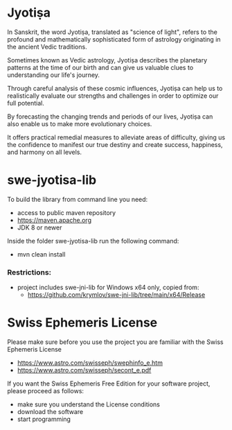 # Jyotiṣa

In Sanskrit, the word Jyotiṣa, translated as "science of light", refers to the profound and mathematically sophisticated form of astrology originating in the ancient Vedic traditions.

Sometimes known as Vedic astrology, Jyotiṣa describes the planetary patterns at the time of our birth and can give us valuable clues to understanding our life's journey.

Through careful analysis of these cosmic influences, Jyotiṣa can help us to realistically evaluate our strengths and challenges in order to optimize our full potential.

By forecasting the changing trends and periods of our lives, Jyotiṣa can also enable us to make more evolutionary choices.

It offers practical remedial measures to alleviate areas of difficulty, giving us the confidence to manifest our true destiny and create success, happiness, and harmony on all levels.


# swe-jyotisa-lib

To build the library from command line you need:
- access to public maven repository
- https://maven.apache.org
- JDK 8 or newer

Inside the folder swe-jyotisa-lib run the following command:
- mvn clean install

### Restrictions:
- project includes swe-jni-lib for Windows x64 only, copied from:
  - https://github.com/krymlov/swe-jni-lib/tree/main/x64/Release


# Swiss Ephemeris License

Please make sure before you use the project you are familiar with the Swiss Ephemeris License
- https://www.astro.com/swisseph/swephinfo_e.htm
- https://www.astro.com/swisseph/secont_e.pdf

If you want the Swiss Ephemeris Free Edition for your software project, please proceed as follows:
- make sure you understand the License conditions
- download the software
- start programming